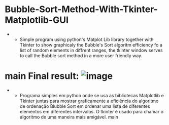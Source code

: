 # Bubble-Sort-Method-With-Tkinter-Matplotlib-GUI
* - Simple program using python's Matplot Lib library together with Tkinter to show graphicaly the Bubble's Sort algoritm efficiency fo a list of random elements in diffrent ranges, the tkinter window serves to call the Bubble sort method in a more user friendly way.

main
Final result:
![image](https://user-images.githubusercontent.com/103237188/197356600-3108dac7-08bb-4fd6-9f86-5517bd662976.png)
=======
* - Programa simples em python onde se usa as bibliotecas Matplotlib e Tkinter juntas para mostrar graficamente a eficiência do algoritmo de ordenação Blubble Sort em ordenar uma lista de diferentes elementos em diferentes intervalos. O tkinter é usado para chamar o algoritmo de uma maneira mais amigável. 
main

